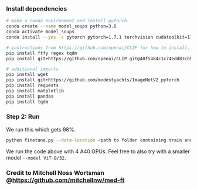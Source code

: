 
### Install dependencies 

```bash
# make a conda environment and install pytorch.
conda create --name model_soups python=3.6
conda activate model_soups
conda install --yes -c pytorch pytorch=1.7.1 torchvision cudatoolkit=11.0

# instructions from https://github.com/openai/CLIP for how to install. Also we will tie to a specific release.
pip install ftfy regex tqdm
pip install git+https://github.com/openai/CLIP.git@40f5484c1c74edd83cb9cf687c6ab92b28d8b656

# additional imports
pip install wget
pip install git+https://github.com/modestyachts/ImageNetV2_pytorch
pip install requests
pip install matplotlib
pip install pandas
pip install tqdm
```


### Step 2: Run

We run this which gets 98%.
```bash
python finetune.py --data-location <path to folder containing train and test> --batch-size 128 --model ViT-L/14
```

We run the code above with 4 A40 GPUs. Feel free to also try with a smaller model `--model ViT-B/32`.

### Credit to Mitchell Noss Wortsman @https://github.com/mitchellnw/med-ft

